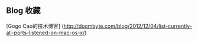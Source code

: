 ## Blog 收藏
[Gogo Cao的技术博客] (http://doombyte.com/blog/2012/12/04/list-currently-all-ports-listened-on-mac-os-x/)
